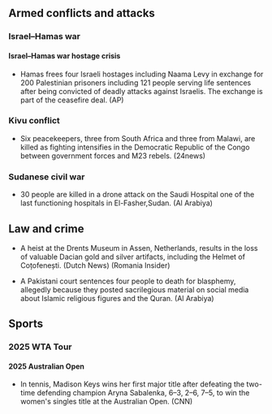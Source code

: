 ## Armed conflicts and attacks

### Israel–Hamas war

#### Israel–Hamas war hostage crisis

- Hamas frees four Israeli hostages including Naama Levy in exchange for 200 Palestinian prisoners including 121 people serving life sentences after being convicted of deadly attacks against Israelis. The exchange is part of the ceasefire deal. (AP)

### Kivu conflict

- Six peacekeepers, three from South Africa and three from Malawi, are killed as fighting intensifies in the Democratic Republic of the Congo between government forces and M23 rebels. (24news)

### Sudanese civil war

- 30 people are killed in a drone attack on the Saudi Hospital one of the last functioning hospitals in El-Fasher,Sudan. (Al Arabiya)

## Law and crime

- A heist at the Drents Museum in Assen, Netherlands, results in the loss of valuable Dacian gold and silver artifacts, including the Helmet of Coțofenești. (Dutch News) (Romania Insider)

- A Pakistani court sentences four people to death for blasphemy, allegedly because they posted sacrilegious material on social media about Islamic religious figures and the Quran. (Al Arabiya)

## Sports

### 2025 WTA Tour

#### 2025 Australian Open

- In tennis, Madison Keys wins her first major title after defeating the two-time defending champion Aryna Sabalenka, 6–3, 2–6, 7–5, to win the women's singles title at the Australian Open. (CNN)

